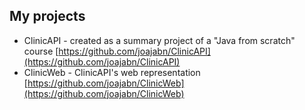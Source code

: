 ## My projects
- ClinicAPI  - created as a summary project of a "Java from scratch" course
[https://github.com/joajabn/ClinicAPI](https://github.com/joajabn/ClinicAPI)
- ClinicWeb  - ClinicAPI's web representation [https://github.com/joajabn/ClinicWeb](https://github.com/joajabn/ClinicWeb)

